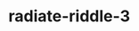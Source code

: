 # radiate-riddle-3
<head>
    <meta charset="utf-8">
    <meta name="viewport" content="width=device-width, initial-scale=1.0, shrink-to-fit=no">
    <title>riddle page</title>
    <link rel="stylesheet" href="assets/bootstrap/css/bootstrap.min.css">
    <link rel="stylesheet" href="assets/fonts/font-awesome.min.css">
    <link rel="stylesheet" href="assets/css/Contact-Form-Clean.css">
    <link rel="stylesheet" href="assets/css/styles.css">
    <link rel="stylesheet" href="assets/css/untitled.css">
</head>
